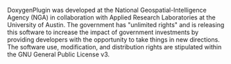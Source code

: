 DoxygenPlugin was developed at the National Geospatial-Intelligence Agency (NGA) in collaboration with Applied Research Laboratories at the University of Austin. The government has "unlimited rights" and is releasing this software to increase the impact of government investments by providing developers with the opportunity to take things in new directions. The software use, modification, and distribution rights are stipulated within the GNU General Public License v3.
